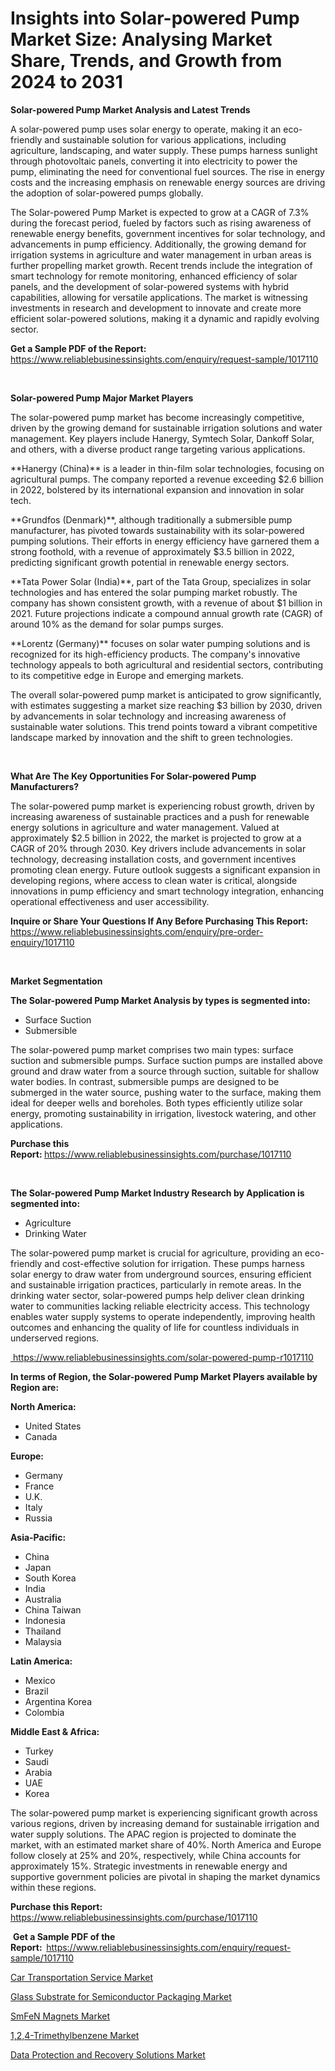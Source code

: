 <p><h1>Insights into Solar-powered Pump Market Size: Analysing Market Share, Trends, and Growth from 2024 to 2031</h1></p><p><strong>Solar-powered Pump Market Analysis and Latest Trends</strong></p>
<p><p>A solar-powered pump uses solar energy to operate, making it an eco-friendly and sustainable solution for various applications, including agriculture, landscaping, and water supply. These pumps harness sunlight through photovoltaic panels, converting it into electricity to power the pump, eliminating the need for conventional fuel sources. The rise in energy costs and the increasing emphasis on renewable energy sources are driving the adoption of solar-powered pumps globally.</p><p>The Solar-powered Pump Market is expected to grow at a CAGR of 7.3% during the forecast period, fueled by factors such as rising awareness of renewable energy benefits, government incentives for solar technology, and advancements in pump efficiency. Additionally, the growing demand for irrigation systems in agriculture and water management in urban areas is further propelling market growth. Recent trends include the integration of smart technology for remote monitoring, enhanced efficiency of solar panels, and the development of solar-powered systems with hybrid capabilities, allowing for versatile applications. The market is witnessing investments in research and development to innovate and create more efficient solar-powered solutions, making it a dynamic and rapidly evolving sector.</p></p>
<p><strong>Get a Sample PDF of the Report:&nbsp;</strong> <a href="https://www.reliablebusinessinsights.com/enquiry/request-sample/1017110?utm_campaign=116&utm_medium=2&utm_source=Github&utm_content=ia&utm_term=04122024&utm_id=solar-powered-pump">https://www.reliablebusinessinsights.com/enquiry/request-sample/1017110</a></p>
<p>&nbsp;</p>
<p><strong>Solar-powered Pump Major Market Players</strong></p>
<p><p>The solar-powered pump market has become increasingly competitive, driven by the growing demand for sustainable irrigation solutions and water management. Key players include Hanergy, Symtech Solar, Dankoff Solar, and others, with a diverse product range targeting various applications.</p><p>**Hanergy (China)** is a leader in thin-film solar technologies, focusing on agricultural pumps. The company reported a revenue exceeding $2.6 billion in 2022, bolstered by its international expansion and innovation in solar tech.</p><p>**Grundfos (Denmark)**, although traditionally a submersible pump manufacturer, has pivoted towards sustainability with its solar-powered pumping solutions. Their efforts in energy efficiency have garnered them a strong foothold, with a revenue of approximately $3.5 billion in 2022, predicting significant growth potential in renewable energy sectors.</p><p>**Tata Power Solar (India)**, part of the Tata Group, specializes in solar technologies and has entered the solar pumping market robustly. The company has shown consistent growth, with a revenue of about $1 billion in 2021. Future projections indicate a compound annual growth rate (CAGR) of around 10% as the demand for solar pumps surges.</p><p>**Lorentz (Germany)** focuses on solar water pumping solutions and is recognized for its high-efficiency products. The company's innovative technology appeals to both agricultural and residential sectors, contributing to its competitive edge in Europe and emerging markets.</p><p>The overall solar-powered pump market is anticipated to grow significantly, with estimates suggesting a market size reaching $3 billion by 2030, driven by advancements in solar technology and increasing awareness of sustainable water solutions. This trend points toward a vibrant competitive landscape marked by innovation and the shift to green technologies.</p></p>
<p>&nbsp;</p>
<p><strong>What Are The Key Opportunities For Solar-powered Pump Manufacturers?</strong></p>
<p><p>The solar-powered pump market is experiencing robust growth, driven by increasing awareness of sustainable practices and a push for renewable energy solutions in agriculture and water management. Valued at approximately $2.5 billion in 2022, the market is projected to grow at a CAGR of 20% through 2030. Key drivers include advancements in solar technology, decreasing installation costs, and government incentives promoting clean energy. Future outlook suggests a significant expansion in developing regions, where access to clean water is critical, alongside innovations in pump efficiency and smart technology integration, enhancing operational effectiveness and user accessibility.</p></p>
<p><strong>Inquire or Share Your Questions If Any Before Purchasing This Report:</strong> <a href="https://www.reliablebusinessinsights.com/enquiry/pre-order-enquiry/1017110?utm_campaign=116&utm_medium=2&utm_source=Github&utm_content=ia&utm_term=04122024&utm_id=solar-powered-pump">https://www.reliablebusinessinsights.com/enquiry/pre-order-enquiry/1017110</a></p>
<p>&nbsp;</p>
<p><strong>Market Segmentation</strong></p>
<p><strong>The Solar-powered Pump Market Analysis by types is segmented into:</strong></p>
<p><ul><li>Surface Suction</li><li>Submersible</li></ul></p>
<p><p>The solar-powered pump market comprises two main types: surface suction and submersible pumps. Surface suction pumps are installed above ground and draw water from a source through suction, suitable for shallow water bodies. In contrast, submersible pumps are designed to be submerged in the water source, pushing water to the surface, making them ideal for deeper wells and boreholes. Both types efficiently utilize solar energy, promoting sustainability in irrigation, livestock watering, and other applications.</p></p>
<p><strong>Purchase this Report:&nbsp;</strong><a href="https://www.reliablebusinessinsights.com/purchase/1017110?utm_campaign=116&utm_medium=2&utm_source=Github&utm_content=ia&utm_term=04122024&utm_id=solar-powered-pump">https://www.reliablebusinessinsights.com/purchase/1017110</a></p>
<p>&nbsp;</p>
<p><strong>The Solar-powered Pump Market Industry Research by Application is segmented into:</strong></p>
<p><ul><li>Agriculture</li><li>Drinking Water</li></ul></p>
<p><p>The solar-powered pump market is crucial for agriculture, providing an eco-friendly and cost-effective solution for irrigation. These pumps harness solar energy to draw water from underground sources, ensuring efficient and sustainable irrigation practices, particularly in remote areas. In the drinking water sector, solar-powered pumps help deliver clean drinking water to communities lacking reliable electricity access. This technology enables water supply systems to operate independently, improving health outcomes and enhancing the quality of life for countless individuals in underserved regions.</p></p>
<p><a href="https://www.reliablebusinessinsights.com/solar-powered-pump-r1017110?utm_campaign=116&utm_medium=2&utm_source=Github&utm_content=ia&utm_term=04122024&utm_id=solar-powered-pump">&nbsp;https://www.reliablebusinessinsights.com/solar-powered-pump-r1017110</a></p>
<p><strong>In terms of Region, the Solar-powered Pump Market Players available by Region are:</strong></p>
<p>
    <p> <strong> North America: </strong>
        <ul>
            <li>United States</li>
            <li>Canada</li>
        </ul>
        </p> 
    <p> <strong> Europe: </strong>
        <ul>
            <li>Germany</li>
            <li>France</li>
            <li>U.K.</li>
            <li>Italy</li>
            <li>Russia</li>
        </ul>
        </p> 
    <p> <strong> Asia-Pacific: </strong>
        <ul>
            <li>China</li>
            <li>Japan</li>
            <li>South Korea</li>
            <li>India</li>
            <li>Australia</li>
            <li>China Taiwan</li>
            <li>Indonesia</li>
            <li>Thailand</li>
            <li>Malaysia</li>
        </ul>
        </p> 
    <p> <strong> Latin America: </strong>
        <ul>
            <li>Mexico</li>
            <li>Brazil</li>
            <li>Argentina Korea</li>
            <li>Colombia</li>
        </ul>
        </p> 
    <p> <strong> Middle East & Africa: </strong>
        <ul>
            <li>Turkey</li>
            <li>Saudi</li>
            <li>Arabia</li>
            <li>UAE</li>
            <li>Korea</li>
        </ul>
    </p>
    </p>
<p><p>The solar-powered pump market is experiencing significant growth across various regions, driven by increasing demand for sustainable irrigation and water supply solutions. The APAC region is projected to dominate the market, with an estimated market share of 40%. North America and Europe follow closely at 25% and 20%, respectively, while China accounts for approximately 15%. Strategic investments in renewable energy and supportive government policies are pivotal in shaping the market dynamics within these regions.</p></p>
<p><strong>Purchase this Report: </strong><a href="https://www.reliablebusinessinsights.com/purchase/1017110?utm_campaign=116&utm_medium=2&utm_source=Github&utm_content=ia&utm_term=04122024&utm_id=solar-powered-pump">https://www.reliablebusinessinsights.com/purchase/1017110</a></p>
<p>&nbsp;<strong>Get a Sample PDF of the Report:&nbsp;&nbsp;</strong><a href="https://www.reliablebusinessinsights.com/enquiry/request-sample/1017110?utm_campaign=116&utm_medium=2&utm_source=Github&utm_content=ia&utm_term=04122024&utm_id=solar-powered-pump">https://www.reliablebusinessinsights.com/enquiry/request-sample/1017110</a></p>
<p><strong></strong></p>
<p><p><a href="https://issuu.com/reportprime-2/docs/car-transportation-service-market-size-2030.pptx?utm_campaign=116&utm_medium=2&utm_source=Github&utm_content=ia&utm_term=04122024&utm_id=solar-powered-pump">Car Transportation Service Market</a></p><p><a href="https://www.linkedin.com/pulse/glass-substrate-semiconductor-packaging-market-emerging-trends-p5g1e?utm_campaign=116&utm_medium=2&utm_source=Github&utm_content=ia&utm_term=04122024&utm_id=solar-powered-pump">Glass Substrate for Semiconductor Packaging Market</a></p><p><a href="https://issuu.com/reportprime-2/docs/smfen-magnets-market-size-2030.pptx?utm_campaign=116&utm_medium=2&utm_source=Github&utm_content=ia&utm_term=04122024&utm_id=solar-powered-pump">SmFeN Magnets Market</a></p><p><a href="https://github.com/gerdabatiskzv9/Market-Research-Report-List-1/blob/main/124-trimethylbenzene-market.md?utm_campaign=116&utm_medium=2&utm_source=Github&utm_content=ia&utm_term=04122024&utm_id=solar-powered-pump">1,2,4-Trimethylbenzene Market</a></p><p><a href="https://www.linkedin.com/pulse/data-protection-recovery-solutions-market-size-forecast-lwgze?utm_campaign=116&utm_medium=2&utm_source=Github&utm_content=ia&utm_term=04122024&utm_id=solar-powered-pump">Data Protection and Recovery Solutions Market</a></p></p>